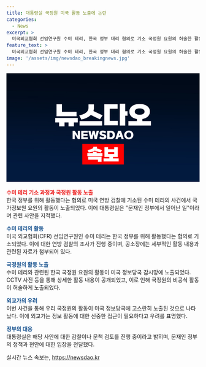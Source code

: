 ```yaml
---
title: 대통령실 국정원 미국 활동 노출에 논란
categories:
  - News
excerpt: >
  미국외교협회 선임연구원 수미 테리, 한국 정부 대리 혐의로 기소 국정원 요원의 허술한 활동이 미국에 노출되며 외교가들의 경고 속출. 문재인 정권의 취임 후 국정원 인재교체로 인한 문제점이 도마 위에 올라있음. 대통령실 관계자는 감찰이나 문책을 검토하겠다고 밝힘. 또한, 특히 수미 테리의 사진과 CCTV가 첨부된 공소장으로 우리 정보당국의 부실활동이 미국 정보당국에 노출, 외교에선 신중한 정보 활동이 필요하다는 목소리 제기됨.
feature_text: >
  미국외교협회 선임연구원 수미 테리, 한국 정부 대리 혐의로 기소 국정원 요원의 허술한 활동이 미국에 노출되며 외교가들의 경고 속출. 문재인 정권의 취임 후 국정원 인재교체로 인한 문제점이 도마 위에 올라있음. 대통령실 관계자는 감찰이나 문책을 검토하겠다고 밝힘. 또한, 특히 수미 테리의 사진과 CCTV가 첨부된 공소장으로 우리 정보당국의 부실활동이 미국 정보당국에 노출, 외교에선 신중한 정보 활동이 필요하다는 목소리 제기됨.
image: '/assets/img/newsdao_breakingnews.jpg'
---
```


<p><img src="/assets/img/newsdao_breakingnews.jpg" alt="firstkoreanews 속보" /></p>

<p><b><span style="color: #ee2323;">수미 테리 기소 과정과 국정원 활동 노출</span></b>
<br>한국 정부를 위해 활동했다는 혐의로 미국 연방 검찰에 기소된 수미 테리의 사건에서 국가정보원 요원의 활동이 노출되었다. 이에 대통령실은 "문재인 정부에서 일어난 일"이라며 관련 사안을 지적했다.</p>

<p><b><span style="color: #1a5490;">수미 테리의 활동</span></b>
<br>미국 외교협회(CFR) 선임연구원인 수미 테리는 한국 정부를 위해 활동했다는 혐의로 기소되었다. 이에 대한 연방 검찰의 조사가 진행 중이며, 공소장에는 세부적인 활동 내용과 관련된 자료가 첨부되어 있다.</p>

<p><b><span style="color: #1a5490;">국정원의 활동 노출</span></b>
<br>수미 테리와 관련된 한국 국정원 요원의 활동이 미국 정보당국 감시망에 노출되었다. CCTV 사진 등을 통해 상세한 활동 내용이 공개되었고, 이로 인해 국정원의 비공식 활동이 허술하게 노출되었다.</p>

<p><b><span style="color: #1a5490;">외교가의 우려</span></b>
<br>이번 사건을 통해 우리 국정원의 활동이 미국 정보당국에 고스란히 노출된 것으로 나타났다. 이에 외교가는 정보 활동에 대한 신중한 접근이 필요하다고 우려를 표명했다.</p>

<p><b><span style="color: #1a5490;">정부의 대응</span></b>
<br>대통령실은 해당 사안에 대한 감찰이나 문책 검토를 진행 중이라고 밝히며, 문재인 정부의 정책과 현안에 대한 입장을 전달했다.</p>
실시간 뉴스 속보는, <a href="https://newsdao.kr" rel="dofollow">https://newsdao.kr</a>



